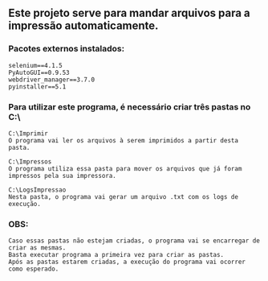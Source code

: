 ## Este projeto serve para mandar arquivos para a impressão automaticamente.

### Pacotes externos instalados:
    selenium==4.1.5
    PyAutoGUI==0.9.53
    webdriver_manager==3.7.0
    pyinstaller==5.1

### Para utilizar este programa, é necessário criar três pastas no C:\
    C:\Imprimir
    O programa vai ler os arquivos à serem imprimidos a partir desta pasta.
    
    C:\Impressos
    O programa utiliza essa pasta para mover os arquivos que já foram impressos pela sua impressora.

    C:\LogsImpressao
    Nesta pasta, o programa vai gerar um arquivo .txt com os logs de execução.

### OBS:
    Caso essas pastas não estejam criadas, o programa vai se encarregar de criar as mesmas. 
    Basta executar programa a primeira vez para criar as pastas. 
    Após as pastas estarem criadas, a execução do programa vai ocorrer como esperado. 
